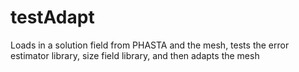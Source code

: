 # testAdapt
Loads in a solution field from PHASTA and the mesh, tests the error estimator library, size field library, and then adapts the mesh
